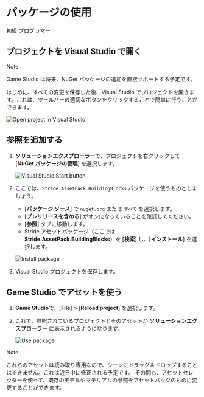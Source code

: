 # パッケージの使用
<!--
# Consume packages
-->

<span class="badge text-bg-primary">初級</span>
<span class="badge text-bg-success">プログラマー</span>
<!--
<span class="badge text-bg-primary">Beginner</span>
<span class="badge text-bg-success">Programmer</span>
-->

## プロジェクトを Visual Studio で開く
<!--
## Open your project in Visual Studio
-->

> [!Note]
> Game Studio は将来、NuGet パッケージの追加を直接サポートする予定です。

<!--
> [!Note]
> Game Studio will later support adding NuGet packages directly.
-->

はじめに、すべての変更を保存した後、Visual Studio でプロジェクトを開きます。これは、ツールバーの適切なボタンをクリックすることで簡単に行うことができます。
<!--
First of all, after saving all your changes, open your project with Visual Studio. You can easily do this by clicking the appropriate button on the toolbar:
-->

![Open project in Visual Studio](../game-studio/media/open-project-in-visual-studio.png)

## 参照を追加する
<!--
## Add a reference
-->

1. **ソリューションエクスプローラー**で、プロジェクトを右クリックして [**NuGet パッケージの管理**] を選択します。

   ![Visual Studio Start button](media/manage-nuget-packages.png)

2. ここでは、`Stride.AssetPack.BuildingBlocks` パッケージを使うものとしましょう。
   * [**パッケージ ソース**] で `nuget.org` または `すべて` を選択します。
   * [**プレリリースを含める**] がオンになっていることを確認してください。
   * [**参照**] タブに移動します。
   * Stride アセットパッケージ（ここでは **Stride.AssetPack.BuildingBlocks**）を [**検索**] し、[**インストール**] を選択します。

   ![Install package](media/install-package.png)

3. Visual Studio プロジェクトを保存します。

<!--
1. In the **Solution Explorer**, right-click on the project and click on **Manage NuGet Packages...**

   ![Visual Studio Start button](media/manage-nuget-packages.png)

2. For our example, let's use `Stride.AssetPack.BuildingBlocks` package:
   * Choose "nuget.org" or "All" as the **Package source**
   * Make sure **Include prerelease** is checked (if necessary)
   * Go to the **Browse** tab
   * **Search** for a Stride asset package (i.e. **Stride.AssetPack.BuildingBlocks**) and select **Install**

   ![Install package](media/install-package.png)

3. Save the Visual Studio project.
-->

## Game Studio でアセットを使う
<!--
## Use assets in Game Studio
-->

1. **Game Studio**で、[**File**] > [**Reload project**] を選択します。

2. これで、参照されているプロジェクトとそのアセットが **ソリューションエクスプローラー** に表示されるようになります。

   ![Use package](media/use-package-from-game-studio.png)

<!--
1. In **Game Studio**, go to the **File** menu and select **Reload project**

2. You should now be able to see the referenced project and its assets in **Solution explorer**

   ![Use package](media/use-package-from-game-studio.png)
-->

> [!Note]
> これらのアセットは読み取り専用なので、シーンにドラッグ＆ドロップすることはできません。これは近日中に修正される予定です。
> その間も、アセットセレクターを使って、既存のモデルやマテリアルの参照をアセットパックのものに変更することができます。

<!--
> [!Note]
> Those assets are readonly and as such can't be dragged and dropped into the scene. This will be fixed soon.
> In the meantime, you can still use the asset selector to change an existing model or material reference to one from the asset pack.
-->
